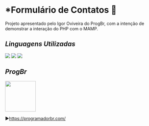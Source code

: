 # *Formulário de Contatos 📧

Projeto apresentado pelo Igor Oviveira do ProgBr, com a intenção de demonstrar a interação do PHP com o MAMP.

## *Linguagens Utilizadas* 

<p align="left">
<img src="https://img.shields.io/badge/HTML5-E34F26?style=for-the-badge&logo=html5&logoColor=white"/>
<img src="https://img.shields.io/badge/CSS3-1572B6?style=for-the-badge&logo=css3&logoColor=white"/>
<img src="https://img.shields.io/badge/PHP-777BB4?style=for-the-badge&logo=php&logoColor=white"/>

## *ProgBr*

<p align="left">
<img src="https://user-images.githubusercontent.com/89155684/136817498-488fd32e-4c57-4be7-a8f0-2e16cc9b58bd.png"  width="100"/>

▶https://programadorbr.com/


